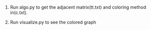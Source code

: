 1. Run algo.py to get the adjacent matrix(tt.txt) and coloring method in(c.txt). <br />

2. Run visualize.py to see the colored graph
